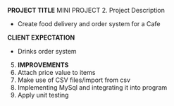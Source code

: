 ****PROJECT TITLE****
MINI PROJECT
2. Project Description

- Create food delivery and order system for a Cafe

**CLIENT EXPECTATION**

- Drinks order system

5. **IMPROVEMENTS**
1. Attach price value to items
2. Make use of CSV files/import from csv
3. Implementing MySql and integrating it into program 
4. Apply unit testing
